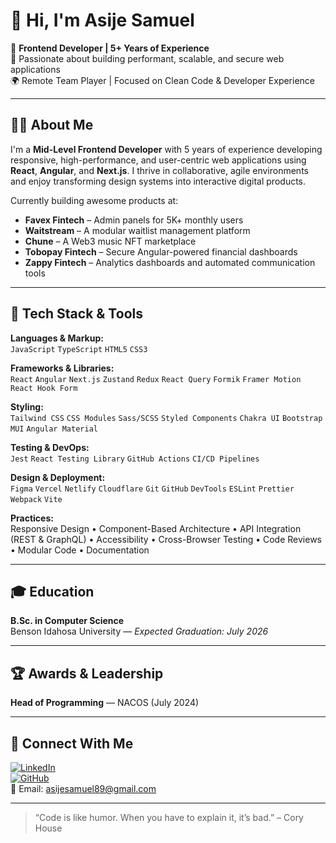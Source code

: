 # 👋 Hi, I'm Asije Samuel

🎯 **Frontend Developer | 5+ Years of Experience**  
📍 Passionate about building performant, scalable, and secure web applications  
🌍 Remote Team Player | Focused on Clean Code & Developer Experience

---

## 🧑‍💻 About Me

I'm a **Mid-Level Frontend Developer** with 5 years of experience developing responsive, high-performance, and user-centric web applications using **React**, **Angular**, and **Next.js**. I thrive in collaborative, agile environments and enjoy transforming design systems into interactive digital products.

Currently building awesome products at:
- **Favex Fintech** – Admin panels for 5K+ monthly users
- **Waitstream** – A modular waitlist management platform
- **Chune** – A Web3 music NFT marketplace
- **Tobopay Fintech** – Secure Angular-powered financial dashboards
- **Zappy Fintech** – Analytics dashboards and automated communication tools

---

## 🚀 Tech Stack & Tools

**Languages & Markup:**  
`JavaScript` `TypeScript` `HTML5` `CSS3`

**Frameworks & Libraries:**  
`React` `Angular` `Next.js` `Zustand` `Redux` `React Query` `Formik` `Framer Motion` `React Hook Form`

**Styling:**  
`Tailwind CSS` `CSS Modules` `Sass/SCSS` `Styled Components` `Chakra UI` `Bootstrap` `MUI` `Angular Material`

**Testing & DevOps:**  
`Jest` `React Testing Library` `GitHub Actions` `CI/CD Pipelines`

**Design & Deployment:**  
`Figma` `Vercel` `Netlify` `Cloudflare` `Git` `GitHub` `DevTools` `ESLint` `Prettier` `Webpack` `Vite`

**Practices:**  
Responsive Design • Component-Based Architecture • API Integration (REST & GraphQL) • Accessibility • Cross-Browser Testing • Code Reviews • Modular Code • Documentation

---

## 🎓 Education

**B.Sc. in Computer Science**  
Benson Idahosa University — *Expected Graduation: July 2026*

---

## 🏆 Awards & Leadership

**Head of Programming** — NACOS (July 2024)

---

## 🔗 Connect With Me

[![LinkedIn](https://img.shields.io/badge/LinkedIn-blue?logo=linkedin&logoColor=white)](https://linkedin.com/in/asijesamuel)  
[![GitHub](https://img.shields.io/badge/GitHub-black?logo=github&logoColor=white)](https://github.com/Aseejay)  
📧 Email: [asijesamuel89@gmail.com](mailto:asijesamuel89@gmail.com)

---

> “Code is like humor. When you have to explain it, it’s bad.” – Cory House
